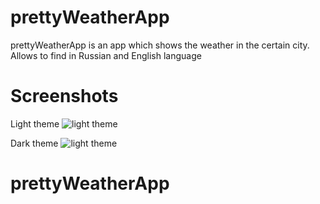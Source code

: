 # prettyWeatherApp

prettyWeatherApp is an app which shows the weather in the certain city. Allows to find in Russian and English language

# Screenshots

Light theme
![light theme](https://i.imgur.com/stxY5Zy.png)

Dark theme
![light theme](https://i.imgur.com/4ZbgWqU.png)
# prettyWeatherApp
